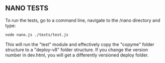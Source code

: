 NANO TESTS
----------

To run the tests, go to a command line, navigate to the /nano directory and type:
```bash
node nano.js ./tests/test.js
```
This will run the "test" module and effectively copy the "copyme" folder structure
to a "deploy-v8" folder structure. If you change the version number in dev.html, you will get a differently versioned deploy folder. 
